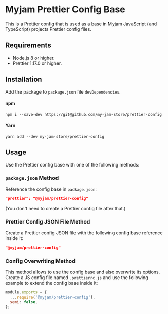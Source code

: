 # Myjam Prettier Config Base

This is a Prettier config that is used as a base in Myjam JavaScript (and TypeScript) projects Prettier config files.

## Requirements

- Node.js 8 or higher.
- Prettier 1.17.0 or higher.

## Installation

Add the package to `package.json` file `devDependencies`.

#### npm
```shell
npm i --save-dev https://git@github.com/my-jam-store/prettier-config
```

#### Yarn
```shell
yarn add --dev my-jam-store/prettier-config
```

## Usage

Use the Prettier config base with one of the following methods:

### `package.json` Method
Reference the config base in `package.json`:
```json
"prettier": "@myjam/prettier-config"
```
(You don't need to create a Prettier config file after that.)

### Prettier Config JSON File Method
Create a Prettier config JSON file with the following config base reference inside it:
```json
"@myjam/prettier-config"
```

### Config Overwriting Method
This method allows to use the config base and also overwrite its options.  
Create a JS config file named `.prettierrc.js` and use the following example to extend the config base inside it:
```js
module.exports = {
  ...require('@myjam/prettier-config'),
  semi: false,
};
```
